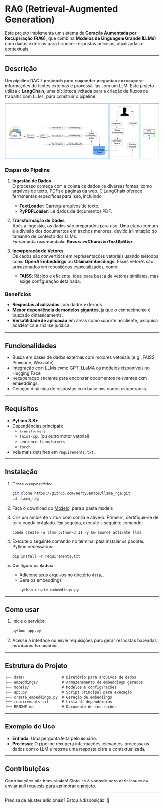 # **RAG (Retrieval-Augmented Generation)**

Este projeto implementa um sistema de **Geração Aumentada por Recuperação (RAG)**, que combina **Modelos de Linguagem Grande (LLMs)** com dados externos para fornecer respostas precisas, atualizadas e contextuais.

---

## **Descrição**

Um pipeline RAG é projetado para responder perguntas ao recuperar informações de fontes externas e processá-las com um LLM. Este projeto utiliza o **LangChain**, uma biblioteca voltada para a criação de fluxos de trabalho com LLMs, para construir o pipeline.

![Processo RAG](diagramarag2.png)

### **Etapas do Pipeline**

1. **Ingestão de Dados**  
   O processo começa com a coleta de dados de diversas fontes, como arquivos de texto, PDFs e páginas da web. O LangChain oferece ferramentas específicas para isso, incluindo:
   - **TextLoader**: Carrega arquivos de texto.
   - **PyPDFLoader**: Lê dados de documentos PDF.

2. **Transformação de Dados**  
   Após a ingestão, os dados são preparados para uso. Uma etapa comum é a divisão dos documentos em trechos menores, devido à limitação do tamanho de contexto dos LLMs.  
   Ferramenta recomendada: **RecursiveCharacterTextSplitter**.

3. **Incorporação de Vetores**  
   Os dados são convertidos em representações vetoriais usando métodos como **OpenAIEmbeddings** ou **OllamaEmbeddings**. Esses vetores são armazenados em repositórios especializados, como:
   - **FAISS**: Rápido e eficiente, ideal para busca de vetores similares, mas exige configuração detalhada.

### **Benefícios**
- **Respostas atualizadas** com dados externos.
- **Menor dependência de modelos gigantes**, já que o conhecimento é buscado dinamicamente.
- **Versatilidade de aplicação** em áreas como suporte ao cliente, pesquisa acadêmica e análise jurídica.

---

## **Funcionalidades**
- Busca em bases de dados externas com motores vetoriais (e.g., FAISS, Pinecone, Weaviate).
- Integração com LLMs como GPT, LLaMA ou modelos disponíveis no Hugging Face.
- Recuperação eficiente para encontrar documentos relevantes com embeddings.
- Geração dinâmica de respostas com base nos dados recuperados.

---

## **Requisitos**
- **Python 3.8+**
- Dependências principais:
  - `transformers`
  - `faiss-cpu` (ou outro motor vetorial)
  - `sentence-transformers`
  - `torch`
- Veja mais detalhes em `requirements.txt`.

---

## **Instalação**
1. Clone o repositório:
   ```bash
   git clone https://github.com/AertySantos/llama_rga.git
   cd llama_rag
   ```
2. Faça o download do [Modelo](https://huggingface.co/TheBloke/Llama-2-13B-chat-GGUF), para a pasta models


3. Crie um ambiente virtual com conda e ative-o. Primeiro, certifique-se de ter o conda instalado. Em seguida, execute o seguinte comando:
   ```
   conda create -n llms python=3.11 -y && source activate llms
   ```

4. Execute o seguinte comando no terminal para instalar os pacotes Python necessários:
   ```
   pip install -r requirements.txt
   ```

5. Configure os dados:
   - Adicione seus arquivos no diretório `data/`.
   - Gere os embeddings:
     ```bash
     python create_embeddings.py
     ```

---

## **Como usar**
1. Inicie o servidor:
   ```bash
   python app.py
   ```

2. Acesse a interface ou envie requisições para gerar respostas baseadas nos dados fornecidos.

---

## **Estrutura do Projeto**
```plaintext
├── data/                 # Diretório para arquivos de dados
├── embeddings/           # Armazenamento de embeddings gerados
├── models/               # Modelos e configurações
├── app.py                # Script principal para execução
├── create_embeddings.py  # Geração de embeddings
├── requirements.txt      # Lista de dependências
├── README.md             # Documento de instruções
```

---

## **Exemplo de Uso**

- **Entrada**: Uma pergunta feita pelo usuário.  
- **Processo**: O pipeline recupera informações relevantes, processa os dados com o LLM e retorna uma resposta clara e contextualizada.  

---

## **Contribuições**
Contribuições são bem-vindas! Sinta-se à vontade para abrir issues ou enviar pull requests para aprimorar o projeto.

---


Precisa de ajustes adicionais? Estou à disposição! 🚀
